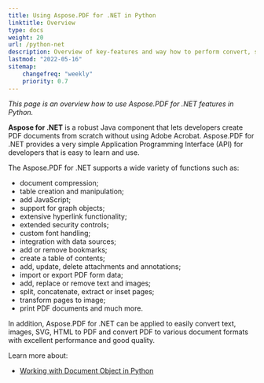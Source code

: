 ```yaml
---
title: Using Aspose.PDF for .NET in Python
linktitle: Overview
type: docs
weight: 20
url: /python-net
description: Overview of key-features and way how to perform convert, split, merge or make other operation with PDF using Python
lastmod: "2022-05-16"
sitemap:
    changefreq: "weekly"
    priority: 0.7
---
```


_This page is an overview how to use Aspose.PDF for .NET features in Python._

**Aspose for .NET** is a robust Java component that lets developers create PDF documents from scratch without using Adobe Acrobat. Aspose.PDF for .NET provides a very simple Application Programming Interface (API) for developers that is easy to learn and use.

The Aspose.PDF for .NET supports a wide variety of functions such as:

- document compression;
- table creation and manipulation;
- add JavaScript;
- support for graph objects;
- extensive hyperlink functionality;
- extended security controls;
- custom font handling;
- integration with data sources;
- add or remove bookmarks;
- create a table of contents;
- add, update, delete attachments and annotations;
- import or export PDF form data;
- add, replace or remove text and images;
- split, concatenate, extract or inset pages;
- transform pages to image;
- print PDF documents and much more.

In addition, Aspose.PDF for .NET can be applied to easily convert text, images, SVG, HTML to PDF and convert PDF to various document formats with excellent performance and good quality.

Learn more about:

- [Working with Document Object in Python](/pdf/python-net)
